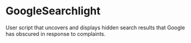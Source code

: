 # GoogleSearchlight
User script that uncovers and displays hidden search results that Google has obscured in response to complaints.
